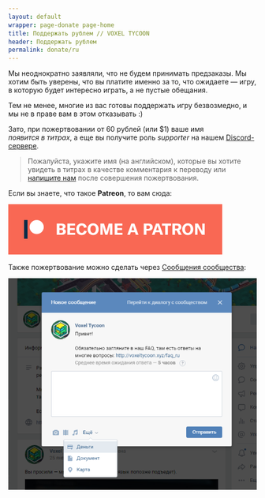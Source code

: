 ```yaml
---
layout: default
wrapper: page-donate page-home
title: Поддержать рублем // VOXEL TYCOON
header: Поддержать рублем
permalink: donate/ru
---
```


Мы неоднократно заявляли, что не будем принимать предзаказы. Мы хотим быть уверены, что вы платите именно за то, что ожидаете — игру, в которую будет интересно играть, а не пустые обещания.

Тем не менее, многие из вас готовы поддержать игру безвозмедно, и мы не в праве вам в этом отказывать :)

Зато, при пожертвовании от 60 рублей (или $1) ваше имя *появится&nbsp;в&nbsp;титрах*, а еще вы получите роль *supporter* на нашем [Discord-сервере](//discord.gg/64KPWd5).

> Пожалуйста, укажите имя (на английском), которые вы хотите увидеть в титрах в качестве комментария к переводу или [напишите нам](mailto:dev@voxeltycoon.xyz) после совершения пожертвования.

Если вы знаете, что такое **Patreon**, то вам сюда:

<a class="patreon" href="https://www.patreon.com/bePatron?u=7655118">
    <img src="/become_a_patron_button.png">
</a>

Также пожертвование можно сделать через [Сообщения сообщества](https://vk.com/im?sel=-117411610):

![](/assets/20180901-215247.png)